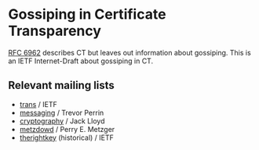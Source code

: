 Gossiping in Certificate Transparency
=====================================

[RFC 6962](http://tools.ietf.org/html/rfc6962) describes CT but
leaves out information about gossiping. This is an IETF Internet-Draft
about gossiping in CT.


Relevant mailing lists
----------------------

- [trans](https://datatracker.ietf.org/wg/trans/charter/) / IETF
- [messaging](https://moderncrypto.org/mailman/listinfo/messaging) / Trevor Perrin
- [cryptography](https://lists.randombit.net/mailman/listinfo/cryptography) / Jack Lloyd
- [metzdowd](https://www.mail-archive.com/cryptography@metzdowd.com/) / Perry E. Metzger
- [therightkey](https://www.ietf.org/mail-archive/web/therightkey/current/maillist.html) (historical) / IETF
